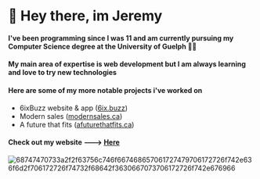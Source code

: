 # 👋 Hey there, im Jeremy 



#### I've been programming since I was 11 and am currently pursuing my Computer Science degree at the University of Guelph 🏫🍁

#### My main area of expertise is web development but I am always learning and love to try new technologies

#### Here are some of my more notable projects i've worked on
- 6ixBuzz website & app ([6ix.buzz](https://6ix.buzz))
- Modern sales ([modernsales.ca](https://modernsales.ca))
- A future that fits ([afuturethatfits.ca](https://afuturethatfits.ca/))

#### Check out my website ---> [Here](https://jeremythorne.ca)

![68747470733a2f2f63756c746f667468657061727479706172726f742e636f6d2f706172726f74732f68642f3630667073706172726f742e676966](https://user-images.githubusercontent.com/22085407/120850545-95b4c700-c545-11eb-85ff-32a847679caa.gif)
